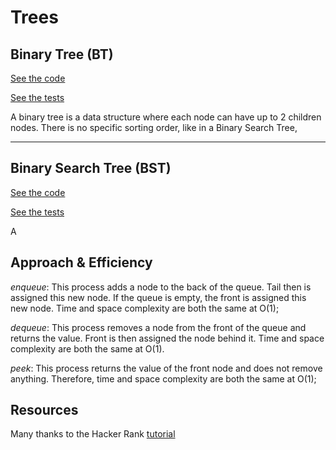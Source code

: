 # Trees

## Binary Tree (BT)
[See the code](src/main/java/trees/.java)

[See the tests]()

A binary tree is a data structure where each node can have up to 2 children nodes.  There is no specific sorting order, like in a Binary Search Tree, 


---
## Binary Search Tree (BST)
[See the code](src/main/java/trees/Queue.java)

[See the tests](src/main/java/trees/QueueTest.java)

A 

## Approach & Efficiency
_enqueue_: This process adds a node to the back of the queue.  Tail then is assigned this new node. If the queue is empty, the front is assigned this new node.  Time and space complexity are both the same at O(1);

_dequeue_: This process removes a node from the front of the queue and returns the value.  Front is then assigned the node behind it.  Time and space complexity are both the same at O(1).

_peek_: This process returns the value of the front node and does not remove anything.  Therefore, time and space complexity are both the same at O(1);

## Resources
Many thanks to the Hacker Rank [tutorial](https://www.youtube.com/watch?v=wjI1WNcIntg)
